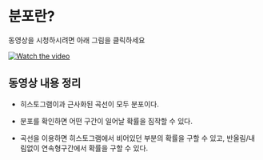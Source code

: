 # 분포란?

동영상을 시청하시려면 아래 그림을 클릭하세요

[![Watch the video](https://img.youtube.com/vi/oI3hZJqXJuc/hqdefault.jpg)](https://youtu.be/oI3hZJqXJuc)

## 동영상 내용 정리

- 히스토그램이과 근사화된 곡선이 모두 분포이다.

- 분포를 확인하면 어떤 구간이 일어날 확률을 짐작할 수 있다.

- 곡선을 이용하면 히스토그램에서 비어있던 부분의 확률을 구할 수 있고, 반올림/내림없이 연속형구간에서 확률을 구할 수 있다.
